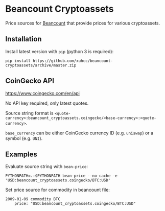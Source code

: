# Beancount Cryptoassets

Price sources for [Beancount](http://furius.ca/beancount/) that provide prices for various cryptoassets.

## Installation

Install latest version with `pip` (python 3 is required):

```
pip install https://github.com/xuhcc/beancount-cryptoassets/archive/master.zip
```

## CoinGecko API

https://www.coingecko.com/en/api

No API key required, only latest quotes.

Source string format is `<quote-currency>:beancount_cryptoassets.coingecko/<base-currency>:<quote-currency>`.

`base_currency` can be either CoinGecko currency ID (e.g. `uniswap`) or a symbol (e.g. `UNI`).

## Examples

Evaluate source string with `bean-price`:

```
PYTHONPATH=.:$PYTHONPATH bean-price --no-cache -e 'USD:beancount_cryptoassets.coingecko/BTC:USD'
```

Set price source for commodity in beancount file:

```
2009-01-09 commodity BTC
    price: "USD:beancount_cryptoassets.coingecko/BTC:USD"
```
